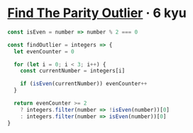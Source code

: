 # [Find The Parity Outlier](https://www.codewars.com/kata/5526fc09a1bbd946250002dc) · 6 kyu

```javascript
const isEven = number => number % 2 === 0

const findOutlier = integers => {
  let evenCounter = 0

  for (let i = 0; i < 3; i++) {
    const currentNumber = integers[i]

    if (isEven(currentNumber)) evenCounter++
  }

  return evenCounter >= 2
    ? integers.filter(number => !isEven(number))[0]
    : integers.filter(number => isEven(number))[0]
}
```
